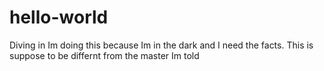 # hello-world
Diving in
Im doing this because Im in the dark and I need the facts.
This is suppose to be differnt from the master Im told
